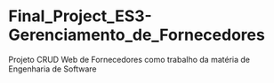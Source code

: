 # Final_Project_ES3-Gerenciamento_de_Fornecedores
 Projeto CRUD Web de Fornecedores como trabalho da matéria de Engenharia de Software
